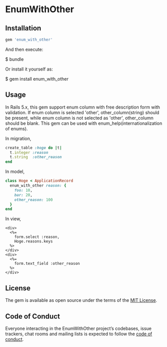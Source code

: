 # EnumWithOther

## Installation

```ruby
gem 'enum_with_other'
```

And then execute:

  $ bundle

Or install it yourself as:

  $ gem install enum_with_other

## Usage

In Rails 5.x, this gem support enum column with free description form with validation.
If enum column is selected 'other', other_column(string) should be present, while enum column is not selected as 'other', other_column should be blank.
This gem can be used with enum_help(internationalization of enums).

In migration,

```ruby
create_table :hoge do |t|
  t.integer :reason
  t.string  :other_reason
end
```

In model, 

```ruby
class Hoge < ApplicationRecord
  enum_with_other reason: {
    foo: 10,
    bar: 20,
    other_reason: 100
  }
end
```

In view,

```erb
<div>
  <%=
    form.select :reason,
    Hoge.reasons.keys    
  %>
</div>
<div>
  <%=
    form.text_field :other_reason
  %>
</div>
```

## License

The gem is available as open source under the terms of the [MIT License](https://opensource.org/licenses/MIT).

## Code of Conduct

Everyone interacting in the EnumWithOther project’s codebases, issue trackers, chat rooms and mailing lists is expected to follow the [code of conduct](https://github.com/[USERNAME]/enum_with_other/blob/master/CODE_OF_CONDUCT.md).
